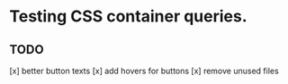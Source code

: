 # Testing CSS container queries.

## TODO

[x] better button texts
[x] add hovers for buttons
[x] remove unused files

